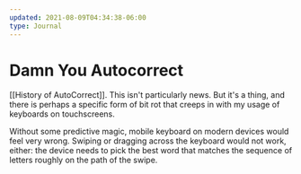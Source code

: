 ```yaml
---
updated: 2021-08-09T04:34:38-06:00
type: Journal
---
```


# Damn You Autocorrect

[[History of AutoCorrect]]. This isn't particularly news. But it's a thing, and there is perhaps a specific form of bit rot that creeps in with my usage of keyboards on touchscreens.

Without some predictive magic, mobile keyboard on modern devices would feel very wrong. Swiping or dragging across the keyboard would not work, either: the device needs to pick the best word that matches the sequence of letters roughly on the path of the swipe.
